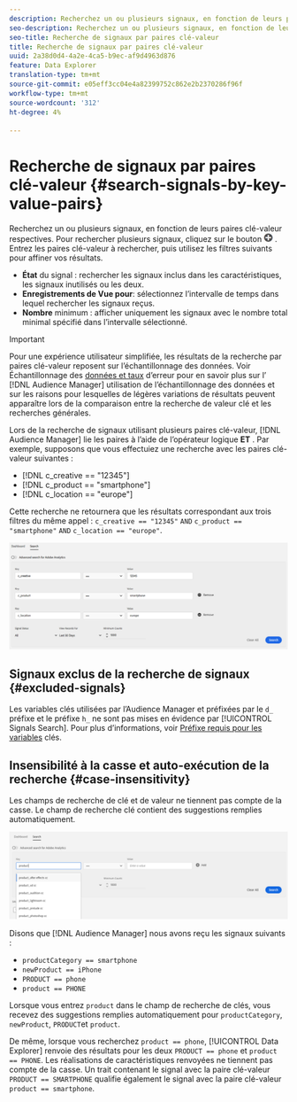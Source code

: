 ```yaml
---
description: Recherchez un ou plusieurs signaux, en fonction de leurs paires clé-valeur respectives.
seo-description: Recherchez un ou plusieurs signaux, en fonction de leurs paires clé-valeur respectives.
seo-title: Recherche de signaux par paires clé-valeur
title: Recherche de signaux par paires clé-valeur
uuid: 2a38d0d4-4a2e-4ca5-b9ec-af9d4963d876
feature: Data Explorer
translation-type: tm+mt
source-git-commit: e05eff3cc04e4a82399752c862e2b2370286f96f
workflow-type: tm+mt
source-wordcount: '312'
ht-degree: 4%

---
```



# Recherche de signaux par paires clé-valeur {#search-signals-by-key-value-pairs}

Recherchez un ou plusieurs signaux, en fonction de leurs paires clé-valeur respectives.
Pour rechercher plusieurs signaux, cliquez sur le bouton ![Ajouter](assets/icon_add.png) . Entrez les paires clé-valeur à rechercher, puis utilisez les filtres suivants pour affiner vos résultats.

* **État** du signal : rechercher les signaux inclus dans les caractéristiques, les signaux inutilisés ou les deux.
* **Enregistrements de Vue pour**: sélectionnez l’intervalle de temps dans lequel rechercher les signaux reçus.
* **Nombre** minimum : afficher uniquement les signaux avec le nombre total minimal spécifié dans l’intervalle sélectionné.

>[!IMPORTANT]
>
>Pour une expérience utilisateur simplifiée, les résultats de la recherche par paires clé-valeur reposent sur l’échantillonnage des données. Voir Échantillonnage des [données et taux](/help/using/reporting/report-sampling.md) d’erreur pour en savoir plus sur l’ [!DNL Audience Manager] utilisation de l’échantillonnage des données et sur les raisons pour lesquelles de légères variations de résultats peuvent apparaître lors de la comparaison entre la recherche de valeur clé et les recherches générales.

Lors de la recherche de signaux utilisant plusieurs paires clé-valeur, [!DNL Audience Manager] lie les paires à l’aide de l’opérateur logique **ET** . Par exemple, supposons que vous effectuiez une recherche avec les paires clé-valeur suivantes :

* [!DNL c_creative == "12345"]
* [!DNL c_product == "smartphone"]
* [!DNL c_location == "europe"]

Cette recherche ne retournera que les résultats correspondant aux trois filtres du même appel : `c_creative == "12345"` `AND` `c_product == "smartphone"` `AND` `c_location == "europe"`.

![](assets/signals-search.png)

## Signaux exclus de la recherche de signaux {#excluded-signals}

Les variables clés utilisées par l’Audience Manager et préfixées par le `d_` préfixe et le préfixe `h_` ne sont pas mises en évidence par [!UICONTROL Signals Search]. Pour plus d’informations, voir [Préfixe requis pour les variables](../../traits/trait-variable-prefixes.md) clés.

## Insensibilité à la casse et auto-exécution de la recherche {#case-insensitivity}

Les champs de recherche de clé et de valeur ne tiennent pas compte de la casse. Le champ de recherche clé contient des suggestions remplies automatiquement.

![](assets/signal-search-suggestions.png)

Disons que [!DNL Audience Manager] nous avons reçu les signaux suivants :

* `productCategory == smartphone`
* `newProduct == iPhone`
* `PRODUCT == phone`
* `product == PHONE`

Lorsque vous entrez `product` dans le champ de recherche de clés, vous recevez des suggestions remplies automatiquement pour `productCategory`, `newProduct`, `PRODUCT`et `product`.

De même, lorsque vous recherchez `product == phone`, [!UICONTROL Data Explorer] renvoie des résultats pour les deux `PRODUCT == phone` et `product == PHONE`.
Les réalisations de caractéristiques renvoyées ne tiennent pas compte de la casse. Un trait contenant le signal avec la paire clé-valeur `PRODUCT == SMARTPHONE` qualifie également le signal avec la paire clé-valeur `product == smartphone`.